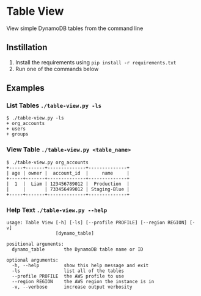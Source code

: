 # Table View

View simple DynamoDB tables from the command line

## Instillation

1. Install the requirements using `pip install -r requirements.txt`
2. Run one of the commands below


## Examples

### List Tables `./table-view.py -ls`

```text
$ ./table-view.py -ls
+ org_accounts
+ users
+ groups
```

### View Table `./table-view.py <table_name>`

```text
$ ./table-view.py org_accounts
+-----+-------+--------------+--------------+
| age | owner |  account_id  |     name     |
+-----+-------+--------------+--------------+
|  1  |  Liam | 123456789012 |  Production  |
|     |       | 733456499012 | Staging-Blue |
+-----+-------+--------------+--------------+
```

### Help Text `./table-view.py --help`

```text
usage: Table View [-h] [-ls] [--profile PROFILE] [--region REGION] [-v]
                  [dynamo_table]

positional arguments:
  dynamo_table       the DynamoDB table name or ID

optional arguments:
  -h, --help         show this help message and exit
  -ls                list all of the tables
  --profile PROFILE  the AWS profile to use
  --region REGION    the AWS region the instance is in
  -v, --verbose      increase output verbosity
```